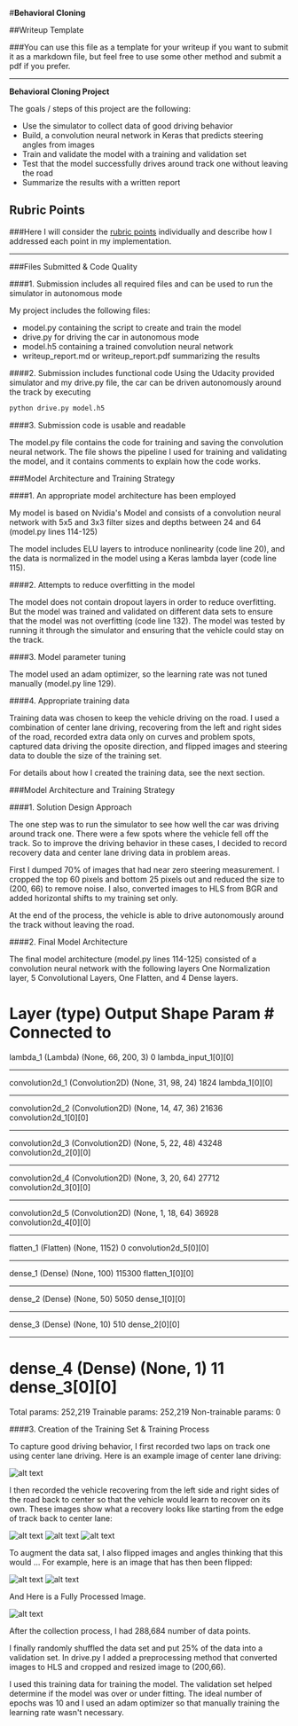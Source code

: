 #**Behavioral Cloning**

##Writeup Template

###You can use this file as a template for your writeup if you want to submit it as a markdown file, but feel free to use some other method and submit a pdf if you prefer.

---

**Behavioral Cloning Project**

The goals / steps of this project are the following:
* Use the simulator to collect data of good driving behavior
* Build, a convolution neural network in Keras that predicts steering angles from images
* Train and validate the model with a training and validation set
* Test that the model successfully drives around track one without leaving the road
* Summarize the results with a written report


[//]: # (Image References)


[image2]: ./Images/1.jpg "Grayscaling"
[image3]: ./Images/2.jpg "Recovery Image"
[image4]: ./Images/3.jpg "Recovery Image"
[image5]: ./Images/4.jpg "Recovery Image"
[image6]: ./Images/5.jpg "Normal Image"
[image7]: ./Images/6.jpg "Flipped Image"
[image8]: ./Images/7.jpg "Processed Image"


## Rubric Points
###Here I will consider the [rubric points](https://review.udacity.com/#!/rubrics/432/view) individually and describe how I addressed each point in my implementation.

---
###Files Submitted & Code Quality

####1. Submission includes all required files and can be used to run the simulator in autonomous mode

My project includes the following files:
* model.py containing the script to create and train the model
* drive.py for driving the car in autonomous mode
* model.h5 containing a trained convolution neural network
* writeup_report.md or writeup_report.pdf summarizing the results

####2. Submission includes functional code
Using the Udacity provided simulator and my drive.py file, the car can be driven autonomously around the track by executing
```sh
python drive.py model.h5
```

####3. Submission code is usable and readable

The model.py file contains the code for training and saving the convolution neural network. The file shows the pipeline I used for training and validating the model, and it contains comments to explain how the code works.

###Model Architecture and Training Strategy

####1. An appropriate model architecture has been employed

My model is based on Nvidia's Model and consists of a convolution neural network with 5x5 and 3x3 filter sizes and depths between 24 and 64 (model.py lines 114-125)

The model includes ELU layers to introduce nonlinearity (code line 20), and the data is normalized in the model using a Keras lambda layer (code line 115).

####2. Attempts to reduce overfitting in the model

The model does not contain dropout layers in order to reduce overfitting. But the model was trained and validated on different data sets to ensure that the model was not overfitting (code line 132). The model was tested by running it through the simulator and ensuring that the vehicle could stay on the track.

####3. Model parameter tuning

The model used an adam optimizer, so the learning rate was not tuned manually (model.py line 129).

####4. Appropriate training data

Training data was chosen to keep the vehicle driving on the road. I used a combination of center lane driving, recovering from the left and right sides of the road, recorded extra data only on curves and problem spots, captured data driving the oposite direction, and flipped images and steering data to double the size of the training set.

For details about how I created the training data, see the next section.

###Model Architecture and Training Strategy

####1. Solution Design Approach

The one step was to run the simulator to see how well the car was driving around track one. There were a few spots where the vehicle fell off the track. So to improve the driving behavior in these cases, I decided to record recovery data and center lane driving data in problem areas.

First I dumped 70% of images that had near zero steering measurement. I cropped the top 60 pixels and bottom 25 pixels out and reduced the size to (200, 66) to remove noise. I also, converted images to HLS from BGR and added horizontal shifts to my training set only.

At the end of the process, the vehicle is able to drive autonomously around the track without leaving the road.

####2. Final Model Architecture

The final model architecture (model.py lines 114-125) consisted of a convolution neural network with the following layers One Normalization layer, 5 Convolutional Layers, One Flatten, and 4 Dense layers.



Layer (type)                     Output Shape          Param #     Connected to
====================================================================================================
lambda_1 (Lambda)                (None, 66, 200, 3)    0           lambda_input_1[0][0]
____________________________________________________________________________________________________
convolution2d_1 (Convolution2D)  (None, 31, 98, 24)    1824        lambda_1[0][0]
____________________________________________________________________________________________________
convolution2d_2 (Convolution2D)  (None, 14, 47, 36)    21636       convolution2d_1[0][0]
____________________________________________________________________________________________________
convolution2d_3 (Convolution2D)  (None, 5, 22, 48)     43248       convolution2d_2[0][0]
____________________________________________________________________________________________________
convolution2d_4 (Convolution2D)  (None, 3, 20, 64)     27712       convolution2d_3[0][0]
____________________________________________________________________________________________________
convolution2d_5 (Convolution2D)  (None, 1, 18, 64)     36928       convolution2d_4[0][0]
____________________________________________________________________________________________________
flatten_1 (Flatten)              (None, 1152)          0           convolution2d_5[0][0]
____________________________________________________________________________________________________
dense_1 (Dense)                  (None, 100)           115300      flatten_1[0][0]
____________________________________________________________________________________________________
dense_2 (Dense)                  (None, 50)            5050        dense_1[0][0]
____________________________________________________________________________________________________
dense_3 (Dense)                  (None, 10)            510         dense_2[0][0]
____________________________________________________________________________________________________
dense_4 (Dense)                  (None, 1)             11          dense_3[0][0]
====================================================================================================
Total params: 252,219
Trainable params: 252,219
Non-trainable params: 0




####3. Creation of the Training Set & Training Process

To capture good driving behavior, I first recorded two laps on track one using center lane driving. Here is an example image of center lane driving:

![alt text][image2]

I then recorded the vehicle recovering from the left side and right sides of the road back to center so that the vehicle would learn to recover on its own. These images show what a recovery looks like starting from the edge of track back to center lane:

![alt text][image3]
![alt text][image4]
![alt text][image5]


To augment the data sat, I also flipped images and angles thinking that this would ... For example, here is an image that has then been flipped:

![alt text][image6]
![alt text][image7]

And Here is a Fully Processed Image.

![alt text][image8]

After the collection process, I had 288,684 number of data points.


I finally randomly shuffled the data set and put 25% of the data into a validation set. In drive.py I added a preprocessing method that converted images to HLS and cropped and resized image to (200,66).

I used this training data for training the model. The validation set helped determine if the model was over or under fitting. The ideal number of epochs was 10 and I used an adam optimizer so that manually training the learning rate wasn't necessary.

